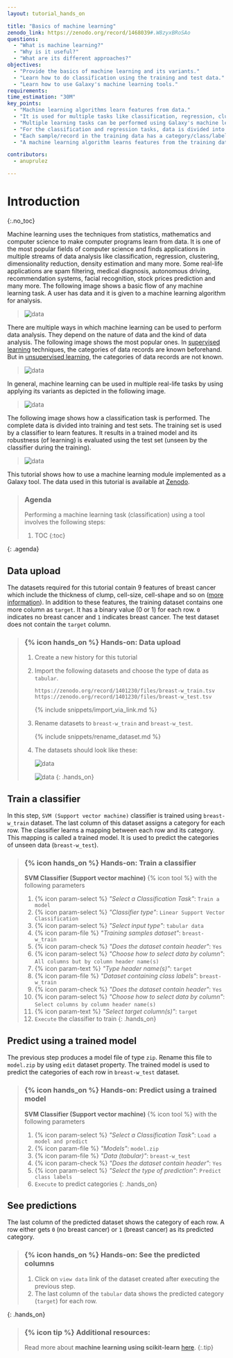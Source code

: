 ```yaml
---
layout: tutorial_hands_on

title: "Basics of machine learning"
zenodo_link: https://zenodo.org/record/1468039#.W8zyxBRoSAo
questions:
  - "What is machine learning?"
  - "Why is it useful?"
  - "What are its different approaches?"
objectives:
  - "Provide the basics of machine learning and its variants."
  - "Learn how to do classification using the training and test data."
  - "Learn how to use Galaxy's machine learning tools."
requirements:
time_estimation: "30M"
key_points:
  - "Machine learning algorithms learn features from data."
  - "It is used for multiple tasks like classification, regression, clustering and so on."
  - "Multiple learning tasks can be performed using Galaxy's machine learning tools."
  - "For the classification and regression tasks, data is divided into training and test sets."
  - "Each sample/record in the training data has a category/class/label."
  - "A machine learning algorithm learns features from the training data and do predictions on the test data."

contributors:
  - anuprulez

---
```


# Introduction
{:.no_toc}

Machine learning uses the techniques from statistics, mathematics and computer science to make computer programs learn from data. It is one of the most popular fields of computer science and finds applications in multiple streams of data analysis like classification, regression, clustering, dimensionality reduction, density estimation and many more. Some real-life applications are spam filtering, medical diagnosis, autonomous driving, recommendation systems, facial recognition, stock prices prediction and many more. The following image shows a basic flow of any machine learning task. A user has data and it is given to a machine learning algorithm for analysis.

>    ![data](images/ml_basics.png "Flow of a machine learning task.")

There are multiple ways in which machine learning can be used to perform data analysis. They depend on the nature of data and the kind of data analysis. The following image shows the most popular ones. In [supervised learning](https://en.wikipedia.org/wiki/Supervised_learning) techniques, the categories of data records are known beforehand. But in [unsupervised learning](https://en.wikipedia.org/wiki/Unsupervised_learning), the categories of data records are not known.

>    ![data](images/variants_ml.png "Different types of machine learning.")

In general, machine learning can be used in multiple real-life tasks by using applying its variants as depicted in the following image.

>    ![data](images/usage_ml.png "Real-life usage of machine learning.")

The following image shows how a classification task is performed. The complete data is divided into training and test sets. The training set is used by a classifier to learn features. It results in a trained model and its robustness (of learning) is evaluated using the test set (unseen by the classifier during the training).

>    ![data](images/prediction.png "Supervised learning.")

This tutorial shows how to use a machine learning module implemented as a Galaxy tool. The data used in this tutorial is available at [Zenodo](https://zenodo.org/record/1468039#.W8zyxBRoSAo).

> ### Agenda
>
> Performing a machine learning task (classification) using a tool involves the following steps:
>
> 1. TOC
> {:toc}
>
{: .agenda}

## Data upload

The datasets required for this tutorial contain 9 features of breast cancer which include the thickness of clump, cell-size, cell-shape and so on ([more information](https://github.com/EpistasisLab/penn-ml-benchmarks/tree/master/datasets/classification/breast-w)). In addition to these features, the training dataset contains one more column as `target`. It has a binary value (0 or 1) for each row. `0` indicates no breast cancer and `1` indicates breast cancer. The test dataset does not contain the `target` column.


> ### {% icon hands_on %} Hands-on: Data upload
>
> 1. Create a new history for this tutorial
> 2. Import the following datasets and choose the type of data as `tabular`.
> 
>    ```
>    https://zenodo.org/record/1401230/files/breast-w_train.tsv
>    https://zenodo.org/record/1401230/files/breast-w_test.tsv
>    ```
> 
>    {% include snippets/import_via_link.md %}
>
> 3. Rename datasets to `breast-w_train` and `breast-w_test`.
>
>    {% include snippets/rename_dataset.md %}
>
> 4. The datasets should look like these:
>
>
>    ![data](images/train_data.png "Training data (breast-w_train) with targets (9 features and one target).")
>
>
>    ![data](images/test_data.png "Test data (breast-w_test) (9 features and no target).")
{: .hands_on}


## Train a classifier
In this step, `SVM (Support vector machine)` classifier is trained using `breast-w_train` dataset. The last column of this dataset assigns a category for each row. The classifier learns a mapping between each row and its category. This mapping is called a trained model. It is used to predict the categories of unseen data (`breast-w_test`).

> ### {% icon hands_on %} Hands-on: Train a classifier
> 
> **SVM Classifier (Support vector machine)** {% icon tool %} with the following parameters
> 1. {% icon param-select %} *"Select a Classification Task"*: `Train a model`
> 2. {% icon param-select %} *"Classifier type"*: `Linear Support Vector Classification`
> 3. {% icon param-select %} *"Select input type"*: `tabular data`
> 4. {% icon param-file %} *"Training samples dataset"*: `breast-w_train`
> 5. {% icon param-check %} *"Does the dataset contain header"*: `Yes`
> 6. {% icon param-select %} *"Choose how to select data by column"*: `All columns but by column header name(s)`
> 7. {% icon param-text %} *"Type header name(s)"*: `target`
> 8. {% icon param-file %} *"Dataset containing class labels"*: `breast-w_train`
> 9. {% icon param-check %} *"Does the dataset contain header"*: `Yes`
> 10. {% icon param-select %} *"Choose how to select data by column"*: `Select columns by column header name(s)`
> 11. {% icon param-text %} *"Select target column(s)"*: `target`
> 12. `Execute` the classifier to train
{: .hands_on}


## Predict using a trained model
The previous step produces a model file of type `zip`. Rename this file to `model.zip` by using `edit` dataset property. The trained model is used to predict the categories of each row in `breast-w_test` dataset.

> ### {% icon hands_on %} Hands-on: Predict using a trained model
> 
> **SVM Classifier (Support vector machine)** {% icon tool %} with the following parameters
> 
> 1. {% icon param-select %} *"Select a Classification Task"*: `Load a model and predict`
> 2. {% icon param-file %} *"Models"*: `model.zip`
> 3. {% icon param-file %} *"Data (tabular)"*: `breast-w_test`
> 4. {% icon param-check %} *"Does the dataset contain header"*: `Yes`
> 5. {% icon param-select %} *"Select the type of prediction"*: `Predict class labels`
> 6. `Execute` to predict categories
{: .hands_on}


## See predictions
The last column of the predicted dataset shows the category of each row. A row either gets `0` (no breast cancer) or `1` (breast cancer) as its predicted category. 

> ### {% icon hands_on %} Hands-on: See the predicted columns
> 1. Click on `view data` link of the dataset created after executing the previous step.
> 2. The last column of the `tabular` data shows the predicted category (`target`) for each row.
> 
{: .hands_on}


> ### {% icon tip %} Additional resources:
>
> Read more about **machine learning using scikit-learn** [here](http://scikit-learn.org/stable/).
{:.tip}
